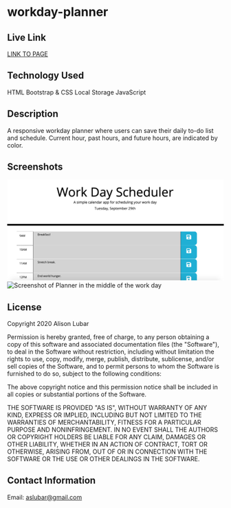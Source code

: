 # workday-planner

## Live Link
[LINK TO PAGE](https://theoriginalison.github.io/workday-planner/)


## Technology Used
HTML
Bootstrap & CSS
Local Storage
JavaScript

## Description
A responsive workday planner where users can save their daily to-do list and schedule. Current hour, past hours, and future hours, are indicated by color.

## Screenshots
![Screenshot of Planner at the end of the work day](./assets/planner-screenshot.png)
![Screenshot of Planner in the middle of the work day]()

## License

Copyright 2020 Alison Lubar

Permission is hereby granted, free of charge, to any person obtaining a copy of this software and associated documentation files (the "Software"), to deal in the Software without restriction, including without limitation the rights to use, copy, modify, merge, publish, distribute, sublicense, and/or sell copies of the Software, and to permit persons to whom the Software is furnished to do so, subject to the following conditions:

The above copyright notice and this permission notice shall be included in all copies or substantial portions of the Software.

THE SOFTWARE IS PROVIDED "AS IS", WITHOUT WARRANTY OF ANY KIND, EXPRESS OR IMPLIED, INCLUDING BUT NOT LIMITED TO THE WARRANTIES OF MERCHANTABILITY, FITNESS FOR A PARTICULAR PURPOSE AND NONINFRINGEMENT. IN NO EVENT SHALL THE AUTHORS OR COPYRIGHT HOLDERS BE LIABLE FOR ANY CLAIM, DAMAGES OR OTHER LIABILITY, WHETHER IN AN ACTION OF CONTRACT, TORT OR OTHERWISE, ARISING FROM, OUT OF OR IN CONNECTION WITH THE SOFTWARE OR THE USE OR OTHER DEALINGS IN THE SOFTWARE.

## Contact Information
Email: aslubar@gmail.com

